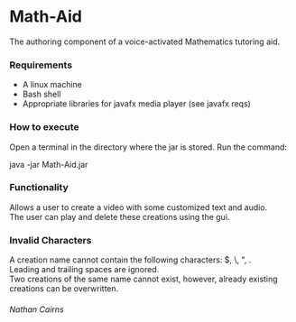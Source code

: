 # Math-Aid
The authoring component of a voice-activated Mathematics tutoring aid.

### Requirements
* A linux machine
* Bash shell
* Appropriate libraries for javafx media player (see javafx reqs)

### How to execute
Open a terminal in the directory where the jar is stored. Run the command:

java -jar Math-Aid.jar

### Functionality
Allows a user to create a video with some customized text and audio.  <br />
The user can play and delete these creations using the gui.

### Invalid Characters
A creation name cannot contain the following characters: $, \\, ", .  <br />
Leading and trailing spaces are ignored.  <br />
Two creations of the same name cannot exist, however, already existing creations can be overwritten.

###### Nathan Cairns
